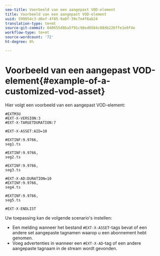 ```yaml
---
seo-title: Voorbeeld van een aangepast VOD-element
title: Voorbeeld van een aangepast VOD-element
uuid: 599054c3-d6ef-4f85-9a0f-39c7e4f6ab24
translation-type: tm+mt
source-git-commit: 040655d8ba5f91c98ed0584c08db226ffe1e0f4e
workflow-type: tm+mt
source-wordcount: '72'
ht-degree: 0%

---
```



# Voorbeeld van een aangepast VOD-element{#example-of-a-customized-vod-asset}

Hier volgt een voorbeeld van een aangepast VOD-element:

```
#EXTM3U
#EXT-X-VERSION:3
#EXT-X-TARGETDURATION:7
 
#EXT-X-ASSET:AID=10
 
#EXTINF:9.9766,
seg1.ts
 
#EXTINF:9.9766,
seg2.ts
 
#EXTINF:9.9766,
seg3.ts
 
#EXT-X-AD:DURATION=10
#EXTINF:9.9766,
seg4.ts
 
#EXTINF:9.9766,
seg5.ts
 
#EXT-X-ENDLIST
```

Uw toepassing kan de volgende scenario&#39;s instellen:

* Een melding wanneer het bestand `#EXT-X-ASSET`-tags bevat of een andere set aangepaste tagnamen waarop u een abonnement hebt genomen.
* Voeg advertenties in wanneer een `#EXT-X-AD`-tag of een andere aangepaste tagnaam in de stream wordt gevonden.

